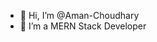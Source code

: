 - 👋 Hi, I’m @Aman-Choudhary
- 👀 I’m a MERN Stack Developer

<!---
aman-choudhary1/aman-choudhary1 is a ✨ special ✨ repository because its `README.md` (this file) appears on your GitHub profile.
You can click the Preview link to take a look at your changes.
--->
